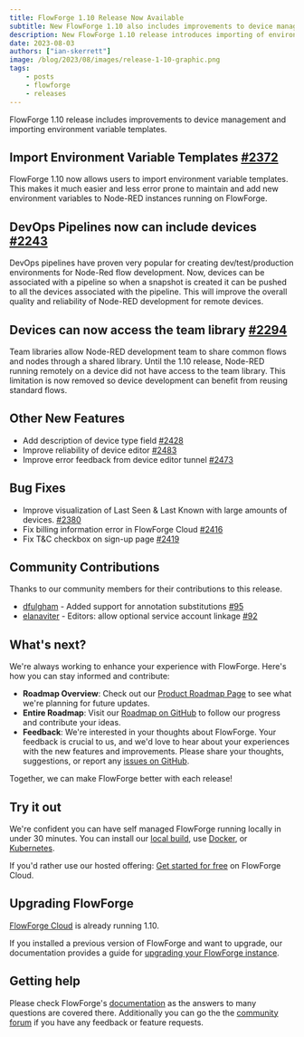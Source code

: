 ```yaml
---
title: FlowForge 1.10 Release Now Available
subtitle: New FlowForge 1.10 also includes improvements to device management and importing environment variable templates.
description: New FlowForge 1.10 release introduces importing of environment variable templates and improvements to device management.
date: 2023-08-03 
authors: ["ian-skerrett"]
image: /blog/2023/08/images/release-1-10-graphic.png
tags:
    - posts
    - flowforge
    - releases
---
```


FlowForge 1.10 release includes improvements to device management and importing environment variable templates.

<!--more-->
## Import Environment Variable Templates  [#2372](https://github.com/flowforge/flowforge/issues/2372)

FlowForge 1.10 now allows users to import environment variable templates. This makes it much easier and less error prone to maintain and add new environment variables to Node-RED instances running on FlowForge. 


## DevOps Pipelines now can include devices [#2243](https://github.com/flowforge/flowforge/issues/2243)
DevOps pipelines have proven very popular for creating dev/test/production environments for Node-Red flow development. Now, devices can be associated with a pipeline so when a snapshot is created it can be pushed to all the devices associated with the pipeline.  This will improve the overall quality and reliability of Node-RED development for remote devices.

## Devices can now access the team library [#2294](https://github.com/flowforge/flowforge/issues/2294)

Team libraries allow Node-RED development team to share common flows and nodes through a shared library. Until the 1.10 release, Node-RED running remotely on a device did not have access to the team library. This limitation is now removed so device development can benefit from reusing standard flows.

## Other New Features

- Add description of device type field  [#2428](https://github.com/flowforge/flowforge/issues/2428)
- Improve reliability of device editor [#2483](https://github.com/flowforge/flowforge/issues/2483)
- Improve error feedback from device editor tunnel [#2473](https://github.com/flowforge/flowforge/issues/2473)


## Bug Fixes

- Improve visualization of Last Seen & Last Known with large amounts of devices. [#2380](https://github.com/flowforge/flowforge/issues/2380)
- Fix billing information error in FlowForge Cloud [#2416](https://github.com/flowforge/flowforge/issues/2416)
- Fix T&C checkbox on sign-up page [#2419](https://github.com/flowforge/flowforge/issues/2419)


## Community Contributions

Thanks to our community members for their contributions to this release.
- [dfulgham](https://github.com/dfulgham) - Added support for annotation substitutions [#95](https://github.com/flowforge/flowforge-driver-k8s/pull/95)
- [elanaviter](https://github.com/elenaviter) - Editors: allow optional service account linkage [#92](https://github.com/flowforge/flowforge-driver-k8s/pull/92)

## What's next?

We're always working to enhance your experience with FlowForge. Here's how you can stay informed and contribute:

- **Roadmap Overview**: Check out our [Product Roadmap Page](https://flowforge.com/product/roadmap/) to see what we're planning for future updates.
- **Entire Roadmap**: Visit our [Roadmap on GitHub](https://github.com/orgs/flowforge/projects/5) to follow our progress and contribute your ideas.
- **Feedback**: We're interested in your thoughts about FlowForge. Your feedback is crucial to us, and we'd love to hear about your experiences with the new features and improvements. Please share your thoughts, suggestions, or report any [issues on GitHub](https://github.com/flowforge/flowforge/issues/new/choose). 

Together, we can make FlowForge better with each release!

## Try it out

We're confident you can have self managed FlowForge running locally in under 30 minutes.
You can install our [local build](https://flowforge.com/docs/install/local/), use [Docker](https://flowforge.com/docs/install/docker/), or [Kubernetes](https://flowforge.com/docs/install/kubernetes/).

If you'd rather use our hosted offering: [Get started for free](https://app.flowforge.com/account/create) on FlowForge Cloud.

## Upgrading FlowForge

[FlowForge Cloud](https://app.flowforge.com) is already running 1.10.

If you installed a previous version of FlowForge and want to upgrade, our documentation provides a
guide for [upgrading your FlowForge instance](https://flowforge.com/docs/upgrade/).

## Getting help

Please check FlowForge's [documentation](https://flowforge.com/docs/) as the answers to many questions are covered there. Additionally you can go the the [community forum](https://community.flowforge.com) if you have
any feedback or feature requests.
